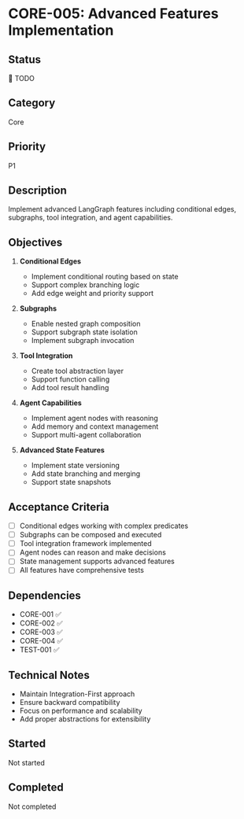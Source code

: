 # CORE-005: Advanced Features Implementation

## Status
🔴 TODO

## Category
Core

## Priority
P1

## Description
Implement advanced LangGraph features including conditional edges, subgraphs, tool integration, and agent capabilities.

## Objectives
1. **Conditional Edges**
   - Implement conditional routing based on state
   - Support complex branching logic
   - Add edge weight and priority support

2. **Subgraphs**
   - Enable nested graph composition
   - Support subgraph state isolation
   - Implement subgraph invocation

3. **Tool Integration**
   - Create tool abstraction layer
   - Support function calling
   - Add tool result handling

4. **Agent Capabilities**
   - Implement agent nodes with reasoning
   - Add memory and context management
   - Support multi-agent collaboration

5. **Advanced State Features**
   - Implement state versioning
   - Add state branching and merging
   - Support state snapshots

## Acceptance Criteria
- [ ] Conditional edges working with complex predicates
- [ ] Subgraphs can be composed and executed
- [ ] Tool integration framework implemented
- [ ] Agent nodes can reason and make decisions
- [ ] State management supports advanced features
- [ ] All features have comprehensive tests

## Dependencies
- CORE-001 ✅
- CORE-002 ✅
- CORE-003 ✅
- CORE-004 ✅
- TEST-001 ✅

## Technical Notes
- Maintain Integration-First approach
- Ensure backward compatibility
- Focus on performance and scalability
- Add proper abstractions for extensibility

## Started
Not started

## Completed
Not completed